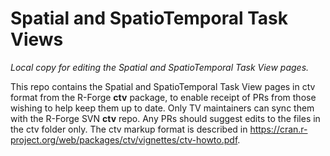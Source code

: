 # Spatial and SpatioTemporal Task Views

*Local copy for editing the Spatial and SpatioTemporal Task View pages.*

This repo contains the Spatial and SpatioTemporal Task View pages in ctv format from the R-Forge **ctv** package, to enable receipt of PRs from those wishing to help keep them up to date.
Only TV maintainers can sync them with the R-Forge SVN **ctv** repo. 
Any PRs should suggest edits to the files in the ctv folder only.
The ctv markup format is described in <https://cran.r-project.org/web/packages/ctv/vignettes/ctv-howto.pdf>.
